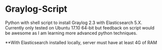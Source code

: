 # Graylog-Script
Python with shell script to install Graylog 2.3 with Elasticsearch 5.X. Currently only tested on Ubuntu 17.10 64-bit but feedback on script would be awesome as I am learning more advanced python techniques.


**With Elasticsearch installed locally, server must have at least 4G of RAM
